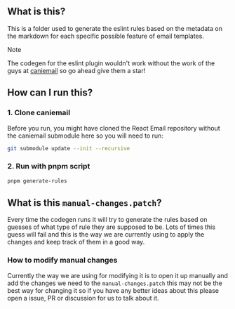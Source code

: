 ## What is this?

This is a folder used to generate the eslint rules based on the metadata on the markdown 
for each specific possible feature of email templates.

> [!NOTE]
> The codegen for the eslint plugin wouldn't work without the work of the guys
> at [caniemail](https://github.com/hteumeuleu/caniemail) so go ahead give them a star!

## How can I run this?

### 1. Clone caniemail 

Before you run, you might have cloned the React Email repository without the 
caniemail submodule here so you will need to run:

```sh
git submodule update --init --recursive
```

### 2. Run with pnpm script

```sh
pnpm generate-rules
```

## What is this `manual-changes.patch`?

Every time the codegen runs it will try to generate the rules based on guesses of 
what type of rule they are supposed to be. Lots of times this guess will fail
and this is the way we are currently using to apply the changes and keep track
of them in a good way.

### How to modify manual changes

Currently the way we are using for modifying it is to open it up manually and add
the changes we need to the `manual-changes.patch` this may not be the best way
for changing it so if you have any better ideas about this please open a issue, PR or discussion
for us to talk about it.    

